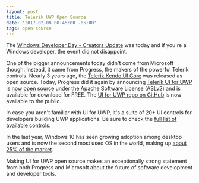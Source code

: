 ```yaml
---
layout: post
title: Telerik UWP Open Source
date: '2017-02-08 08:45:00 -05:00'
tags: open-source
---
```


The [Windows Developer Day - Creators Update](https://developer.microsoft.com/en-us/windows/projects/campaigns/windows-developer-day?wt.mc_id=w10cu_blog_bafw_null_null_post_recap&ocid=w10cu_blog_bafw_null_null_post_recap&utm_campaign=w10cu&utm_source=bafw&utm_medium=blog&utm_content=blogpostrecap) was today and if you're a Windows developer, the event did not disappoint.

One of the bigger announcements today didn't come from Microsoft though. Instead, it came from Progress, the makers of the powerful Telerik controls. Nearly 3 years ago, the [Telerik Kendo UI Core](https://github.com/telerik/kendo-ui-core) was released as open source. Today, Progress did it again by announcing [Telerik UI for UWP is now open source](http://www.telerik.com/blogs/telerik-ui-for-uwp-now-open-source) under the Apache Software License (ASLv2) and is available for download for FREE. The [UI for UWP repo on GitHub](https://github.com/telerik/UI-For-UWP) is now available to the public.

In case you aren't familiar with UI for UWP, it's a suite of 20+ UI controls for developers building UWP applications. Be sure to check the [full list of available controls](http://www.telerik.com/universal-windows-platform-ui).

In the last year, Windows 10 has seen growing adoption among desktop users and is now the second most used OS in the world, making up [about 25% of the market](https://www.netmarketshare.com/operating-system-market-share.aspx?qprid=10&qpcustomd=0).

Making UI for UWP open source makes an exceptionally strong statement from both Progress and Microsoft about the future of software development and developer tools.
